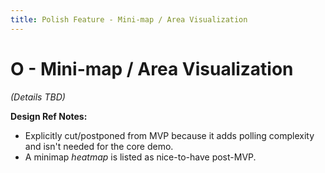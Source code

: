 ```yaml
---
title: Polish Feature - Mini-map / Area Visualization
---
```


# O - Mini-map / Area Visualization

*(Details TBD)*

**Design Ref Notes:**
*   Explicitly cut/postponed from MVP because it adds polling complexity and isn't needed for the core demo.
*   A minimap *heatmap* is listed as nice-to-have post-MVP. 